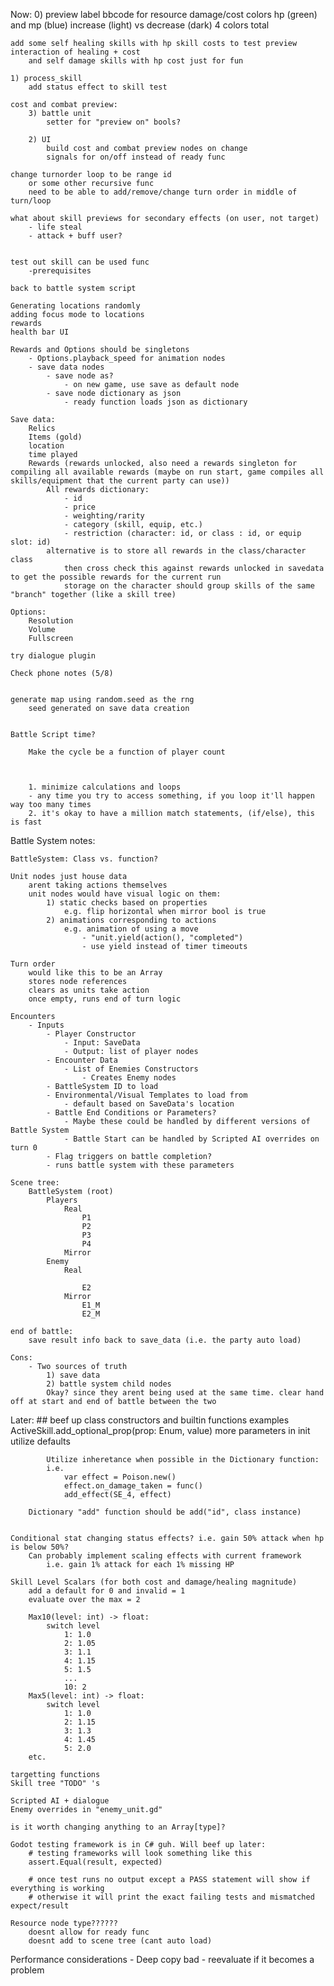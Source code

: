 Now:
	0) preview label bbcode for resource damage/cost colors
		hp (green) and mp (blue)
		increase (light) vs decrease (dark)
		4 colors total

	add some self healing skills with hp skill costs to test preview interaction of healing + cost
		and self damage skills with hp cost just for fun

	1) process_skill
		add status effect to skill test

	cost and combat preview:
		3) battle unit
			setter for "preview on" bools?

		2) UI
			build cost and combat preview nodes on change
			signals for on/off instead of ready func
		
	change turnorder loop to be range id
		or some other recursive func
		need to be able to add/remove/change turn order in middle of turn/loop

	what about skill previews for secondary effects (on user, not target)
		- life steal
		- attack + buff user?


	test out skill can be used func
		-prerequisites

	back to battle system script

	Generating locations randomly
	adding focus mode to locations
	rewards
	health bar UI

	Rewards and Options should be singletons
		- Options.playback_speed for animation nodes
		- save data nodes
			- save node as?
				- on new game, use save as default node
			- save node dictionary as json
				- ready function loads json as dictionary

	Save data:
		Relics
		Items (gold)
		location
		time played
		Rewards (rewards unlocked, also need a rewards singleton for compiling all available rewards (maybe on run start, game compiles all skills/equipment that the current party can use))
			All rewards dictionary:
				- id
				- price
				- weighting/rarity
				- category (skill, equip, etc.)
				- restriction (character: id, or class : id, or equip slot: id)
			alternative is to store all rewards in the class/character class
				then cross check this against rewards unlocked in savedata to get the possible rewards for the current run
				storage on the character should group skills of the same "branch" together (like a skill tree)

	Options:
		Resolution
		Volume
		Fullscreen

	try dialogue plugin
	
	Check phone notes (5/8)


	generate map using random.seed as the rng
		seed generated on save data creation


	Battle Script time?

		Make the cycle be a function of player count



		1. minimize calculations and loops
		- any time you try to access something, if you loop it'll happen way too many times
		2. it's okay to have a million match statements, (if/else), this is fast

Battle System notes:

	BattleSystem: Class vs. function?

	Unit nodes just house data
		arent taking actions themselves
		unit nodes would have visual logic on them:
			1) static checks based on properties 
				e.g. flip horizontal when mirror bool is true
			2) animations corresponding to actions
				e.g. animation of using a move
					- "unit.yield(action(), "completed")
					- use yield instead of timer timeouts

	Turn order
		would like this to be an Array
		stores node references
		clears as units take action
		once empty, runs end of turn logic

	Encounters
		- Inputs
			- Player Constructor
				- Input: SaveData
				- Output: list of player nodes
			- Encounter Data
				- List of Enemies Constructors
					- Creates Enemy nodes
			- BattleSystem ID to load
			- Environmental/Visual Templates to load from
				- default based on SaveData's location
			- Battle End Conditions or Parameters?
				- Maybe these could be handled by different versions of Battle System
				- Battle Start can be handled by Scripted AI overrides on turn 0
			- Flag triggers on battle completion?
			- runs battle system with these parameters

	Scene tree:
		BattleSystem (root)
			Players
				Real
					P1
					P2
					P3
					P4
				Mirror
			Enemy
				Real
					
					E2
				Mirror
					E1_M
					E2_M

	end of battle:
		save result info back to save_data (i.e. the party auto load)

	Cons:
		- Two sources of truth
			1) save data
			2) battle system child nodes
			Okay? since they arent being used at the same time. clear hand off at start and end of battle between the two
		

Later:
	## beef up class constructors and builtin functions	
		examples 
			ActiveSkill.add_optional_prop(prop: Enum, value)
			more parameters in init
			utilize defaults

			Utilize inheretance when possible in the Dictionary function:
			i.e.
				var effect = Poison.new()
				effect.on_damage_taken = func()
				add_effect(SE_4, effect)

		Dictionary "add" function should be add("id", class instance)

		
	Conditional stat changing status effects? i.e. gain 50% attack when hp is below 50%?
		Can probably implement scaling effects with current framework
			i.e. gain 1% attack for each 1% missing HP

	Skill Level Scalars (for both cost and damage/healing magnitude)
		add a default for 0 and invalid = 1
		evaluate over the max = 2

		Max10(level: int) -> float: 
			switch level
				1: 1.0
				2: 1.05
				3: 1.1
				4: 1.15
				5: 1.5
				...
				10: 2
		Max5(level: int) -> float: 
			switch level
				1: 1.0
				2: 1.15
				3: 1.3
				4: 1.45
				5: 2.0
		etc.

	targetting functions
	Skill tree "TODO" 's

	Scripted AI + dialogue
	Enemy overrides in "enemy_unit.gd"

	is it worth changing anything to an Array[type]?

	Godot testing framework is in C# guh. Will beef up later:
		# testing frameworks will look something like this
		assert.Equal(result, expected)

		# once test runs no output except a PASS statement will show if everything is working
		# otherwise it will print the exact failing tests and mismatched expect/result
	
	Resource node type??????
		doesnt allow for ready func
		doesnt add to scene tree (cant auto load)


Performance considerations -
	Deep copy bad - reevaluate if it becomes a problem
	
